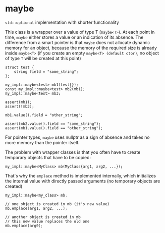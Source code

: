 # maybe<T>
`std::optional` implementation with shorter functionality

This class is a wrapper over a value of type T (`maybe<T>`). At each point in time, `maybe` either stores a value or an indication of its absence. The difference from a smart pointer is that `maybe` does not allocate dynamic memory for an object, because the memory of the required size is already inside `maybe<T>` (if you create an empty `maybe<T> (default ctor)`, no object of type `T` will be created at this point)

```
struct test {
    string field = "some_string";
};

my_impl::maybe<test> mb1(test{});
const my_impl::maybe<test> mb2(mb1);
my_impl::maybe<test> mb3;

assert(mb1);
assert(!mb3);

mb1.value().field = "other_string";

assert(mb2.value().field == "some_string");
assert(mb1.value().field == "other_string");
```
For pointer types, `maybe` uses nullptr as a sign of absence and takes no more memory than the pointer itself.

The problem with wrapper classes is that you often have to create temporary objects that have to be copied:

```
my_impl::maybe<MyClass> mb(MyClass{arg1, arg2, ...});
```

That's why the `emplace` method is implemented internally, which initializes the internal value with directly passed arguments (no temporary objects are created)

```
my_impl::maybe<my_class> mb;

// one object is created in mb (it's new value)
mb.emplace(arg1, arg2, ...);

// another object is created in mb
// this new value replaces the old one
mb.emplace(arg0);
```